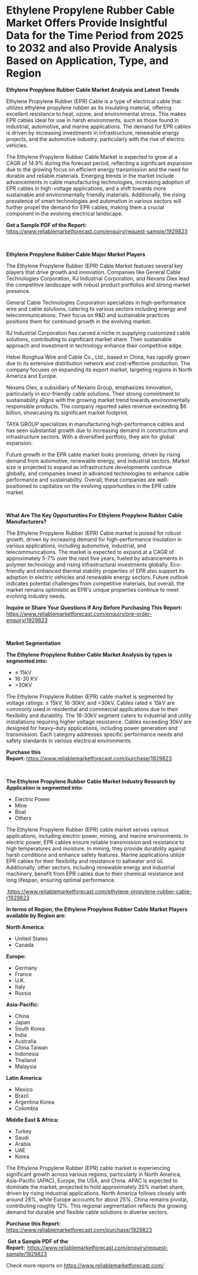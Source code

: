 <p><h1>Ethylene Propylene Rubber Cable Market Offers Provide Insightful Data for the Time Period from 2025 to 2032 and also Provide Analysis Based on Application, Type, and Region</h1></p><p><strong>Ethylene Propylene Rubber Cable Market Analysis and Latest Trends</strong></p>
<p><p>Ethylene Propylene Rubber (EPR) Cable is a type of electrical cable that utilizes ethylene propylene rubber as its insulating material, offering excellent resistance to heat, ozone, and environmental stress. This makes EPR cables ideal for use in harsh environments, such as those found in industrial, automotive, and marine applications. The demand for EPR cables is driven by increasing investments in infrastructure, renewable energy projects, and the automotive industry, particularly with the rise of electric vehicles.</p><p>The Ethylene Propylene Rubber Cable Market is expected to grow at a CAGR of 14.9% during the forecast period, reflecting a significant expansion due to the growing focus on efficient energy transmission and the need for durable and reliable materials. Emerging trends in the market include advancements in cable manufacturing technologies, increasing adoption of EPR cables in high-voltage applications, and a shift towards more sustainable and environmentally friendly materials. Additionally, the rising prevalence of smart technologies and automation in various sectors will further propel the demand for EPR cables, making them a crucial component in the evolving electrical landscape.</p></p>
<p><strong>Get a Sample PDF of the Report:&nbsp;</strong> <a href="https://www.reliablemarketforecast.com/enquiry/request-sample/1929823?utm_campaign=1108&utm_medium=2&utm_source=Github&utm_content=ia&utm_term=16012025&utm_id=ethylene-propylene-rubber-cable">https://www.reliablemarketforecast.com/enquiry/request-sample/1929823</a></p>
<p>&nbsp;</p>
<p><strong>Ethylene Propylene Rubber Cable Major Market Players</strong></p>
<p><p>The Ethylene Propylene Rubber (EPR) Cable Market features several key players that drive growth and innovation. Companies like General Cable Technologies Corporation, RJ Industrial Corporation, and Nexans Olex lead the competitive landscape with robust product portfolios and strong market presence.</p><p>General Cable Technologies Corporation specializes in high-performance wire and cable solutions, catering to various sectors including energy and telecommunications. Their focus on R&D and sustainable practices positions them for continued growth in the evolving market.</p><p>RJ Industrial Corporation has carved a niche in supplying customized cable solutions, contributing to significant market share. Their sustainable approach and investment in technology enhance their competitive edge.</p><p>Hebei Ronghua Wire and Cable Co., Ltd., based in China, has rapidly grown due to its extensive distribution network and cost-effective production. The company focuses on expanding its export market, targeting regions in North America and Europe.</p><p>Nexans Olex, a subsidiary of Nexans Group, emphasizes innovation, particularly in eco-friendly cable solutions. Their strong commitment to sustainability aligns with the growing market trend towards environmentally responsible products. The company reported sales revenue exceeding $6 billion, showcasing its significant market footprint.</p><p>TAYA GROUP specializes in manufacturing high-performance cables and has seen substantial growth due to increasing demand in construction and infrastructure sectors. With a diversified portfolio, they aim for global expansion.</p><p>Future growth in the EPR cable market looks promising, driven by rising demand from automotive, renewable energy, and industrial sectors. Market size is projected to expand as infrastructure developments continue globally, and companies invest in advanced technologies to enhance cable performance and sustainability. Overall, these companies are well-positioned to capitalize on the evolving opportunities in the EPR cable market.</p></p>
<p>&nbsp;</p>
<p><strong>What Are The Key Opportunities For Ethylene Propylene Rubber Cable Manufacturers?</strong></p>
<p><p>The Ethylene Propylene Rubber (EPR) Cable market is poised for robust growth, driven by increasing demand for high-performance insulation in various applications, including automotive, industrial, and telecommunications. The market is expected to expand at a CAGR of approximately 5-7% over the next five years, fueled by advancements in polymer technology and rising infrastructural investments globally. Eco-friendly and enhanced thermal stability properties of EPR also support its adoption in electric vehicles and renewable energy sectors. Future outlook indicates potential challenges from competitive materials, but overall, the market remains optimistic as EPR's unique properties continue to meet evolving industry needs.</p></p>
<p><strong>Inquire or Share Your Questions If Any Before Purchasing This Report:</strong> <a href="https://www.reliablemarketforecast.com/enquiry/pre-order-enquiry/1929823?utm_campaign=1108&utm_medium=2&utm_source=Github&utm_content=ia&utm_term=16012025&utm_id=ethylene-propylene-rubber-cable">https://www.reliablemarketforecast.com/enquiry/pre-order-enquiry/1929823</a></p>
<p>&nbsp;</p>
<p><strong>Market Segmentation</strong></p>
<p><strong>The Ethylene Propylene Rubber Cable Market Analysis by types is segmented into:</strong></p>
<p><ul><li>≤ 15kV</li><li>16-30 KV</li><li>>30KV</li></ul></p>
<p><p>The Ethylene Propylene Rubber (EPR) cable market is segmented by voltage ratings: ≤ 15kV, 16-30kV, and >30kV. Cables rated ≤ 15kV are commonly used in residential and commercial applications due to their flexibility and durability. The 16-30kV segment caters to industrial and utility installations requiring higher voltage resistance. Cables exceeding 30kV are designed for heavy-duty applications, including power generation and transmission. Each category addresses specific performance needs and safety standards in various electrical environments.</p></p>
<p><strong>Purchase this Report:&nbsp;</strong><a href="https://www.reliablemarketforecast.com/purchase/1929823?utm_campaign=1108&utm_medium=2&utm_source=Github&utm_content=ia&utm_term=16012025&utm_id=ethylene-propylene-rubber-cable">https://www.reliablemarketforecast.com/purchase/1929823</a></p>
<p>&nbsp;</p>
<p><strong>The Ethylene Propylene Rubber Cable Market Industry Research by Application is segmented into:</strong></p>
<p><ul><li>Electric Power</li><li>Mine</li><li>Boat</li><li>Others</li></ul></p>
<p><p>The Ethylene Propylene Rubber (EPR) cable market serves various applications, including electric power, mining, and marine environments. In electric power, EPR cables ensure reliable transmission and resistance to high temperatures and moisture. In mining, they provide durability against harsh conditions and enhance safety features. Marine applications utilize EPR cables for their flexibility and resistance to saltwater and oil. Additionally, other sectors, including renewable energy and industrial machinery, benefit from EPR cables due to their chemical resistance and long lifespan, ensuring optimal performance.</p></p>
<p><a href="https://www.reliablemarketforecast.com/ethylene-propylene-rubber-cable-r1929823?utm_campaign=1108&utm_medium=2&utm_source=Github&utm_content=ia&utm_term=16012025&utm_id=ethylene-propylene-rubber-cable">&nbsp;https://www.reliablemarketforecast.com/ethylene-propylene-rubber-cable-r1929823</a></p>
<p><strong>In terms of Region, the Ethylene Propylene Rubber Cable Market Players available by Region are:</strong></p>
<p>
    <p> <strong> North America: </strong>
        <ul>
            <li>United States</li>
            <li>Canada</li>
        </ul>
        </p> 
    <p> <strong> Europe: </strong>
        <ul>
            <li>Germany</li>
            <li>France</li>
            <li>U.K.</li>
            <li>Italy</li>
            <li>Russia</li>
        </ul>
        </p> 
    <p> <strong> Asia-Pacific: </strong>
        <ul>
            <li>China</li>
            <li>Japan</li>
            <li>South Korea</li>
            <li>India</li>
            <li>Australia</li>
            <li>China Taiwan</li>
            <li>Indonesia</li>
            <li>Thailand</li>
            <li>Malaysia</li>
        </ul>
        </p> 
    <p> <strong> Latin America: </strong>
        <ul>
            <li>Mexico</li>
            <li>Brazil</li>
            <li>Argentina Korea</li>
            <li>Colombia</li>
        </ul>
        </p> 
    <p> <strong> Middle East & Africa: </strong>
        <ul>
            <li>Turkey</li>
            <li>Saudi</li>
            <li>Arabia</li>
            <li>UAE</li>
            <li>Korea</li>
        </ul>
    </p>
    </p>
<p><p>The Ethylene Propylene Rubber (EPR) cable market is experiencing significant growth across various regions, particularly in North America, Asia-Pacific (APAC), Europe, the USA, and China. APAC is expected to dominate the market, projected to hold approximately 35% market share, driven by rising industrial applications. North America follows closely with around 28%, while Europe accounts for about 25%. China remains pivotal, contributing roughly 12%. This regional segmentation reflects the growing demand for durable and flexible cable solutions in diverse sectors.</p></p>
<p><strong>Purchase this Report: </strong><a href="https://www.reliablemarketforecast.com/purchase/1929823?utm_campaign=1108&utm_medium=2&utm_source=Github&utm_content=ia&utm_term=16012025&utm_id=ethylene-propylene-rubber-cable">https://www.reliablemarketforecast.com/purchase/1929823</a></p>
<p>&nbsp;<strong>Get a Sample PDF of the Report:&nbsp;&nbsp;</strong><a href="https://www.reliablemarketforecast.com/enquiry/request-sample/1929823?utm_campaign=1108&utm_medium=2&utm_source=Github&utm_content=ia&utm_term=16012025&utm_id=ethylene-propylene-rubber-cable">https://www.reliablemarketforecast.com/enquiry/request-sample/1929823</a></p>
<p><strong></strong></p>
<p>Check more reports on <a href="https://www.reliablemarketforecast.com/?utm_campaign=1108&utm_medium=2&utm_source=Github&utm_content=ia&utm_term=16012025&utm_id=ethylene-propylene-rubber-cable">https://www.reliablemarketforecast.com/</a></p>